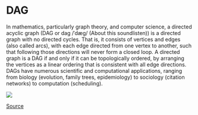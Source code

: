 # DAG

In mathematics, particularly graph theory, and computer science, a directed acyclic graph (DAG or dag /ˈdæɡ/ (About this soundlisten)) is a directed graph with no directed cycles. That is, it consists of vertices and edges (also called arcs), with each edge directed from one vertex to another, such that following those directions will never form a closed loop. A directed graph is a DAG if and only if it can be topologically ordered, by arranging the vertices as a linear ordering that is consistent with all edge directions. DAGs have numerous scientific and computational applications, ranging from biology (evolution, family trees, epidemiology) to sociology (citation networks) to computation (scheduling).

<img src="https://upload.wikimedia.org/wikipedia/commons/thumb/f/fe/Tred-G.svg/440px-Tred-G.svg.png"/>

<a href="https://en.wikipedia.org/wiki/Directed_acyclic_graph">Source</a>
